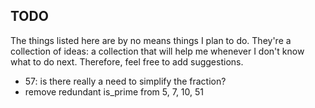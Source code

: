 ## TODO ##
The things listed here are by no means things I plan to do. They're a collection of ideas: a collection that will help me whenever I don't know what to do next. Therefore, feel free to add suggestions.
 - 57: is there really a need to simplify the fraction?
 - remove redundant is_prime from 5, 7, 10, 51
